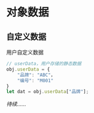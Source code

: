# 对象数据

## 自定义数据
用户自定义数据
```javascript
// userData，用户存储的静态数据
obj.userData = {
    "品牌": "ABC"，
    "编号": "M001"
}
let dat = obj.userData["品牌"];
```
*待续……*

